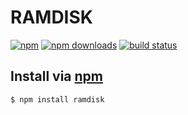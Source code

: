 # RAMDISK
[![npm](http://img.shields.io/npm/v/ramdisk.svg?style=flat)](https://npmjs.org/ramdisk)
[![npm downloads](http://img.shields.io/npm/dm/ramdisk.svg?style=flat)](https://npmjs.org/ramdisk)
[![build status](http://img.shields.io/travis/jhermsmeier/node-ramdisk.svg?style=flat)](https://travis-ci.org/jhermsmeier/node-ramdisk)

## Install via [npm](https://npmjs.org)

```sh
$ npm install ramdisk
```
